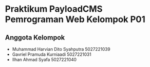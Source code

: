 # Praktikum PayloadCMS Pemrograman Web Kelompok P01

## Anggota Kelompok
- Muhammad Harvian Dito Syahputra	5027221039
- Gavriel Pramuda Kurniaadi	5027221031
- Ilhan Ahmad Syafa	5027221040